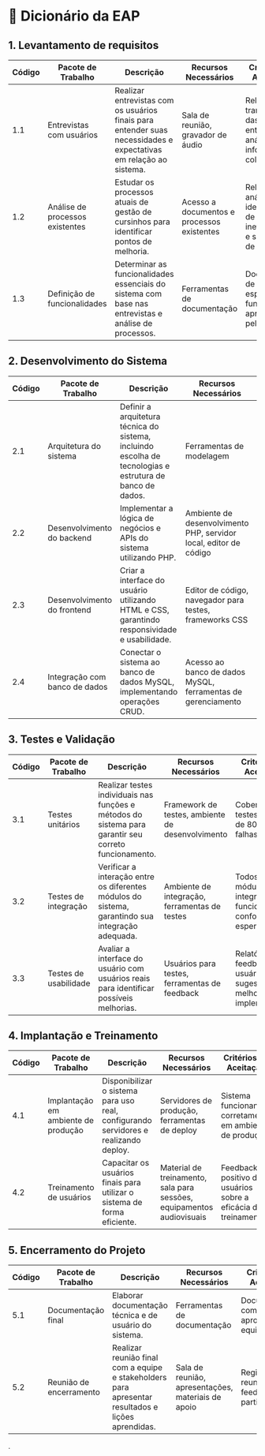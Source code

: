 # **📘 Dicionário da EAP**

## **1. Levantamento de requisitos**

| Código | Pacote de Trabalho              | Descrição                                                                                                         | Recursos Necessários                       | Critérios de Aceitação                                                           | Responsável |
| ------ | ------------------------------- | ----------------------------------------------------------------------------------------------------------------- | ------------------------------------------ | -------------------------------------------------------------------------------- | ----------- |
| 1.1    | Entrevistas com usuários        | Realizar entrevistas com os usuários finais para entender suas necessidades e expectativas em relação ao sistema. | Sala de reunião, gravador de áudio         | Relatório com transcrição das entrevistas e análise das informações coletadas    |Monise|
| 1.2    | Análise de processos existentes | Estudar os processos atuais de gestão de cursinhos para identificar pontos de melhoria.                           | Acesso a documentos e processos existentes | Relatório de análise com identificação de ineficiências e sugestões de melhorias |Juliano|
| 1.3    | Definição de funcionalidades    | Determinar as funcionalidades essenciais do sistema com base nas entrevistas e análise de processos.              | Ferramentas de documentação                | Documento de especificação funcional aprovado pela equipe                        |Juliano|


## **2. Desenvolvimento do Sistema**

| Código | Pacote de Trabalho            | Descrição                                                                                                 | Recursos Necessários                                              | Critérios de Aceitação                                                  | Responsável |
| ------ | ----------------------------- | --------------------------------------------------------------------------------------------------------- | ----------------------------------------------------------------- | ----------------------------------------------------------------------- | ----------- |
| 2.1    | Arquitetura do sistema        | Definir a arquitetura técnica do sistema, incluindo escolha de tecnologias e estrutura de banco de dados. | Ferramentas de modelagem                                          | Documento de arquitetura aprovado pela equipe técnica                   |             |
| 2.2    | Desenvolvimento do backend    | Implementar a lógica de negócios e APIs do sistema utilizando PHP.                                        | Ambiente de desenvolvimento PHP, servidor local, editor de código | Código funcional com cobertura de testes unitários                      |Daniel|
| 2.3    | Desenvolvimento do frontend   | Criar a interface do usuário utilizando HTML e CSS, garantindo responsividade e usabilidade.              | Editor de código, navegador para testes, frameworks CSS           | Interface funcional validada por testes de usabilidade                  |Laura|
| 2.4    | Integração com banco de dados | Conectar o sistema ao banco de dados MySQL, implementando operações CRUD.                                 | Acesso ao banco de dados MySQL, ferramentas de gerenciamento      | Sistema integrado com banco de dados, realizando operações corretamente |Monise|


## **3. Testes e Validação**

| Código | Pacote de Trabalho    | Descrição                                                                                             | Recursos Necessários                             | Critérios de Aceitação                                                     | Responsável |
| ------ | --------------------- | ----------------------------------------------------------------------------------------------------- | ------------------------------------------------ | -------------------------------------------------------------------------- | ----------- |
| 3.1    | Testes unitários      | Realizar testes individuais nas funções e métodos do sistema para garantir seu correto funcionamento. | Framework de testes, ambiente de desenvolvimento | Cobertura de testes mínima de 80%, sem falhas críticas                     |             |
| 3.2    | Testes de integração  | Verificar a interação entre os diferentes módulos do sistema, garantindo sua integração adequada.     | Ambiente de integração, ferramentas de testes    | Todos os módulos integrados funcionando conforme esperado                  |             |
| 3.3    | Testes de usabilidade | Avaliar a interface do usuário com usuários reais para identificar possíveis melhorias.               | Usuários para testes, ferramentas de feedback    | Relatório com feedback dos usuários e sugestões de melhorias implementadas |             |


## **4. Implantação e Treinamento**

| Código | Pacote de Trabalho                  | Descrição                                                                            | Recursos Necessários                                                  | Critérios de Aceitação                                         | Responsável |
| ------ | ----------------------------------- | ------------------------------------------------------------------------------------ | --------------------------------------------------------------------- | -------------------------------------------------------------- | ----------- |
| 4.1    | Implantação em ambiente de produção | Disponibilizar o sistema para uso real, configurando servidores e realizando deploy. | Servidores de produção, ferramentas de deploy                         | Sistema funcionando corretamente em ambiente de produção       |             |
| 4.2    | Treinamento de usuários             | Capacitar os usuários finais para utilizar o sistema de forma eficiente.             | Material de treinamento, sala para sessões, equipamentos audiovisuais | Feedback positivo dos usuários sobre a eficácia do treinamento |             |


## **5. Encerramento do Projeto**

| Código | Pacote de Trabalho      | Descrição                                                                                          | Recursos Necessários                               | Critérios de Aceitação                             | Responsável |
| ------ | ----------------------- | -------------------------------------------------------------------------------------------------- | -------------------------------------------------- | -------------------------------------------------- | ----------- |
| 5.1    | Documentação final      | Elaborar documentação técnica e de usuário do sistema.                                             | Ferramentas de documentação                        | Documentação completa e aprovada pela equipe       |             |
| 5.2    | Reunião de encerramento | Realizar reunião final com a equipe e stakeholders para apresentar resultados e lições aprendidas. | Sala de reunião, apresentações, materiais de apoio | Registro da reunião com feedback dos participantes |             |










.
>
>
>
>
>
>
>
>
>
>
>
>
>

>

